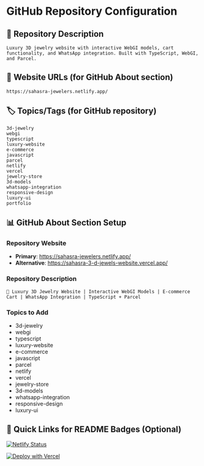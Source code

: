 # GitHub Repository Configuration

## 📝 Repository Description
```
Luxury 3D jewelry website with interactive WebGI models, cart functionality, and WhatsApp integration. Built with TypeScript, WebGI, and Parcel.
```

## 🔗 Website URLs (for GitHub About section)
```
https://sahasra-jewelers.netlify.app/
```

## 🏷️ Topics/Tags (for GitHub repository)
```
3d-jewelry
webgi
typescript
luxury-website
e-commerce
javascript
parcel
netlify
vercel
jewelry-store
3d-models
whatsapp-integration
responsive-design
luxury-ui
portfolio
```

## 📊 GitHub About Section Setup

### Repository Website
- **Primary**: https://sahasra-jewelers.netlify.app/
- **Alternative**: https://sahasra-3-d-jewels-website.vercel.app/

### Repository Description
```
🌟 Luxury 3D Jewelry Website | Interactive WebGI Models | E-commerce Cart | WhatsApp Integration | TypeScript + Parcel
```

### Topics to Add
- 3d-jewelry
- webgi  
- typescript
- luxury-website
- e-commerce
- javascript
- parcel
- netlify
- vercel
- jewelry-store
- 3d-models
- whatsapp-integration
- responsive-design
- luxury-ui

## 🚀 Quick Links for README Badges (Optional)

[![Netlify Status](https://api.netlify.com/api/v1/badges/YOUR_SITE_ID/deploy-status)](https://app.netlify.com/sites/sahasra-jewelers/deploys)

[![Deploy with Vercel](https://vercel.com/button)](https://vercel.com/new/clone?repository-url=https://github.com/T-sashi-pavan/Sahasra-3D-Jewels-Website)
